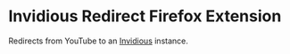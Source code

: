 # Invidious Redirect Firefox Extension

Redirects from YouTube to an [Invidious](https://invidious.io/) instance.
